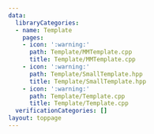 ```yaml
---
data:
  libraryCategories:
  - name: Template
    pages:
    - icon: ':warning:'
      path: Template/MMTemplate.cpp
      title: Template/MMTemplate.cpp
    - icon: ':warning:'
      path: Template/SmallTemplate.hpp
      title: Template/SmallTemplate.hpp
    - icon: ':warning:'
      path: Template/Template.cpp
      title: Template/Template.cpp
  verificationCategories: []
layout: toppage
---
```

